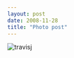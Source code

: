 ```yaml
---
layout: post
date: 2008-11-28
title: "Photo post"
---
```

![travisj](/images/f088e0a815825423ae19ffefce8726ea23b26654ebd1a0feadcdd2da29236094.jpg)

